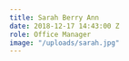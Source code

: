 ```yaml
---
title: Sarah Berry Ann
date: 2018-12-17 14:43:00 Z
role: Office Manager
image: "/uploads/sarah.jpg"
---
```


